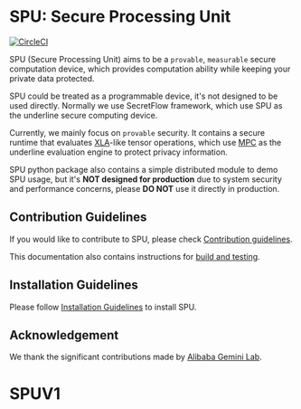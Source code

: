 # SPU: Secure Processing Unit

[![CircleCI](https://dl.circleci.com/status-badge/img/gh/secretflow/spu/tree/beta.svg?style=svg)](https://dl.circleci.com/status-badge/redirect/gh/secretflow/spu/tree/beta)

SPU (Secure Processing Unit) aims to be a `provable`, `measurable` secure computation device, which provides computation ability while keeping your private data protected.

SPU could be treated as a programmable device, it's not designed to be used directly. Normally we use SecretFlow framework, which use SPU as the underline secure computing device.

Currently, we mainly focus on `provable` security. It contains a secure runtime that evaluates [XLA](https://www.tensorflow.org/xla/operation_semantics)-like tensor operations, which use [MPC](https://en.wikipedia.org/wiki/Secure_multi-party_computation) as the underline evaluation engine to protect privacy information.

SPU python package also contains a simple distributed module to demo SPU usage, but it's **NOT designed for production** due to system security and performance concerns, please **DO NOT** use it directly in production.

## Contribution Guidelines

If you would like to contribute to SPU, please check [Contribution guidelines](CONTRIBUTING.md).

This documentation also contains instructions for [build and testing](CONTRIBUTING.md#build).

## Installation Guidelines

Please follow [Installation Guidelines](INSTALLATION.md) to install SPU.

## Acknowledgement

We thank the significant contributions made by [Alibaba Gemini Lab](https://alibaba-gemini-lab.github.io).
# SPUV1
